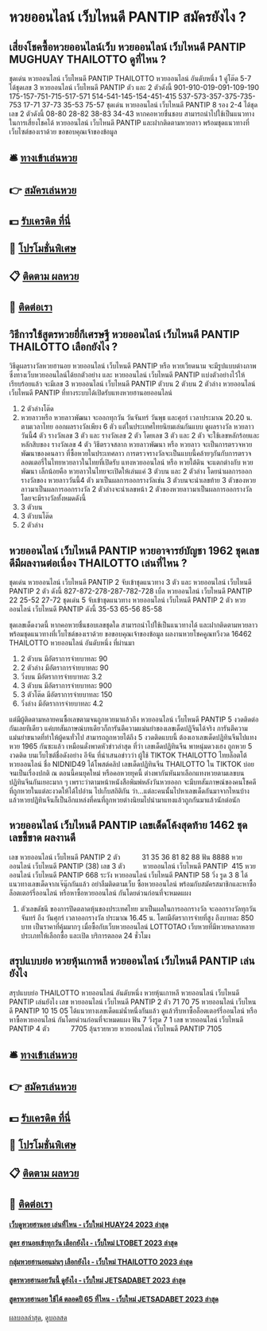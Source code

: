# หวยออนไลน์ เว็บไหนดี PANTIP สมัครยังไง ?
## เสี่ยงโชคซื้อหวยออนไลน์เว็บ หวยออนไลน์ เว็บไหนดี PANTIP MUGHUAY THAILOTTO ดูที่ไหน ?
ชุดเด่น หวยออนไลน์ เว็บไหนดี PANTIP THAILOTTO หวยออนไลน์ อันดับหนึ่ง 1 คู่โต๊ด 5-7 ได้ชุดเลข 3 หวยออนไลน์ เว็บไหนดี PANTIP ตัว และ 2 ตัวดังนี้
901-910-019-091-109-190
175-157-751-715-517-571
514-541-145-154-451-415
537-573-357-375-735-753
17-71
37-73
35-53
75-57
ชุดเด่น หวยออนไลน์ เว็บไหนดี PANTIP 8 รอง 2-4 ได้ชุดเลข 2 ตัวดังนี้
08-80
28-82
38-83
34-43
หากคอหวยชื่นชอบ สามารถนำไปใช้เป็นแนวทางในการเสี่ยงโชคได้ หวยออนไลน์ เว็บไหนดี PANTIP และฝากติดตามหวยลาว พร้อมชุดแนวทางที่เว็บไซต์ของเราด้วย
ขอขอบคุณเจ้าของข้อมูล

## 🛎 [ทางเข้าเล่นหวย](https://bit.ly/3BG5bNw)
## 👉 [สมัครเล่นหวย](https://bit.ly/3BG5bNw)
## 💵 [รับเครดิต ที่นี่](https://bit.ly/3C3mvgS)
## 👑 [โปรโมชั่นพิเศษ](https://bit.ly/3C3mvgS)
## 📋 [ติดตาม ผลหวย](https://bit.ly/3C3mvgS)
## 📱 [ติดต่อเรา](https://bit.ly/3C3mvgS)

## วิธีการใช้สูตรหวยยี่กีเศรษฐี หวยออนไลน์ เว็บไหนดี PANTIP THAILOTTO เลือกยังไง ?
วิธีดูผลรางวัลหวยฮานอย หวยออนไลน์ เว็บไหนดี PANTIP หรือ หวยเวียดนาม จะมีรูปแบบต่างภาพซึ่งทางเว็บหวยออนไลน์ได้ยกตัวอย่าง และ หวยออนไลน์ เว็บไหนดี PANTIP เเบ่งตัวอย่างไว้ให้เรียบร้อยแล้ว จะมีเลข 3 หวยออนไลน์ เว็บไหนดี PANTIP ตัวบน 2 ตัวบน 2 ตัวล่าง หวยออนไลน์ เว็บไหนดี PANTIP ที่ทางระบบได้เปิดรับแทงหวยฮานอยออนไลน์
1. 2 ตัวล่างโต๊ด
2. หวยลาวหรือ หวยลาวพัฒนา จะออกทุกวัน วันจันทร์ วันพุธ และศุกร์ เวลาประมาณ 20.20 น. ตามเวลาไทย ออกผลรางวัลเพียง 6 ตัว แต่ในประเทศไทยนิยมเล่นกันแบบ ดูผลรางวัล หวยลาววันนี้4 ตัว รางวัลเลข 3 ตัว และ รางวัลเลข 2 ตัว โดยเลข 3 ตัว และ 2 ตัว จะใช้เลขหลักร้อยและหลักสิบของ รางวัลเลข 4 ตัว วิธีตรวจสลาก หวยลาวพัฒนา หรือ หวยลาว จะเป็นการตรวจหวยพัฒนาของคนลาว ที่ซื้อหวยในประเทศลาว การตรวจรางวัลจะเป็นแบบนี้คล้ายๆกันกับการตรวจลอตเตอรี่ในไทยหวยลาวในไทยที่เปิดรับ แทงหวยออนไลน์ หรือ หวยใต้ดิน จะแตกต่างกับ หวยพัฒนา เล็กน้อยคือ หวยลาวในไทยจะเปิดให้เล่นแค่ 3 ตัวบน และ 2 ตัวล่าง โดยนำผลการออกรางวัลของ หวยลาววันนี้4 ตัว มาเป็นผลการออกรางวัลเช่น 3 ตัวบนจะนำเลขท้าย 3 ตัวของหวยลาวมาเป็นผลการออกรางวัล 2 ตัวล่างจะนำเลขหน้า 2 ตัวของหวยลาวมาเป็นผลการออกรางวัล โดยจะมีรางวัลทั้งหมดดังนี้
3. 3 ตัวบน
4. 3 ตัวบนโต๊ด
5. 2 ตัวล่าง

## หวยออนไลน์ เว็บไหนดี PANTIP หวยอาจารย์บัญชา 1962 ชุดเลขดีมีผลงานต่อเนื่อง THAILOTTO เล่นที่ไหน ?
ชุดเด่น หวยออนไลน์ เว็บไหนดี PANTIP 2 จับเข้าชุดแนวทาง 3 ตัว และ หวยออนไลน์ เว็บไหนดี PANTIP 2 ตัว ดังนี้
827-872-278-287-782-728
เบิ้ล หวยออนไลน์ เว็บไหนดี PANTIP 22
25-52
27-72
ชุดเด่น 5 จับเข้าชุดแนวทาง หวยออนไลน์ เว็บไหนดี PANTIP 2 ตัว หวยออนไลน์ เว็บไหนดี PANTIP ดังนี้
35-53
65-56
85-58

ชุดเลขเด็ดงวดนี้ หากคอหวยชื่นชอบเลขชุดใด สามารถนำไปใช้เป็นแนวทางได้ และฝากติดตามหวยลาว พร้อมชุดแนวทางที่เว็บไซต์ของเราด้วย
ขอขอบคุณเจ้าของข้อมูล
ผลงานหวยโชคคูณทวีงวด 16462 THAILOTTO หวยออนไลน์ อันดับหนึ่ง ที่ผ่านมา
1. 2 ตัวบน มีอัตราการจ่ายบาทละ 90
2. 2 ตัวล่าง มีอัตราการจ่ายบาทละ 90
3. วิ่งบน มีอัตราการจ่ายบาทละ 3.2
4. 3 ตัวบน มีอัตราการจ่ายบาทละ 900
5. 3 ตัวโต๊ด มีอัตราการจ่ายบาทละ 150
6. วิ่งล่าง มีอัตราการจ่ายบาทละ 4.2

แต่มีผู้ติดตามหลายคนซื้อเลขตามจนถูกหวยมาแล้วถึง หวยออนไลน์ เว็บไหนดี PANTIP 5 งวดติดต่อกันเลยทีเดียว แค่บทสัมภาษณ์บทเดียวก็การันตีความแม่นยำของเลขเด็ดปฏิจีนได้จริง การันตีความแม่นยำขนาดที่ทำให้ผู้คนทั่วไป สามารถถูกหวยได้ถึง 5 งวดติดแบบนี้ ต้องเอาเลขเด็ดปฏิทินจีนไปแทง หวย 1965 กันซะแล้ว
เหมือนดั่งพาดหัวข่าวล่าสุด ที่ว่า เลขเด็ดปฏิทินจีน พาหนุ่มดวงเฮง ถูกหวย 5 งวดติด บนเว็บไซต์ชื่อดังอย่าง อีจัน ที่นำเสนอข่าวว่า ผู้ใช้ TIKTOK THAILOTTO ไทยล็อตโต้ หวยออนไลน์ ชื่อ NIDNID49 ได้โพสต์คลิป เลขเด็ดปฏิทินจีน THAILOTTO ใน TIKTOK บ่อยจนเป็นเรื่องปกติ
ณ ตอนนี้คนยุคใหม่ หรือคอหวยยุคนี้ ต่างพากันหันมาเลือกแทงหวยตามเลขบนปฏิทินจีนกันเยอะมาก ๆ เพราะว่าตามหน้าหนังสือพิมพ์หลังวันหวยออก จะมีบทสัมภาษณ์ของคนโชคดีที่ถูกหวยในแต่ละงวดให้ได้ไปอ่าน ไปเก็บสถิติกัน ว่า…แต่ละคนนั้นไปหาเลขเด็ดกันมาจากไหนบ้าง แล้วหวยปฏิทินจีนก็เป็นอีกแหล่งที่คนที่ถูกหวยต่างนิยมไปนำมาแทงแล้วถูกกันมาแล้วนักต่อนัก

## หวยออนไลน์ เว็บไหนดี PANTIP เลขเด็ดโค้งสุดท้าย 1462 ชุดเลขชี้ขาด ผลงานดี
เลข หวยออนไลน์ เว็บไหนดี PANTIP 2 ตัว           31 35 36 81 82 88
ฟัน 8888 หวยออนไลน์ เว็บไหนดี PANTIP (38)
เลข 3 ตัว         หวยออนไลน์ เว็บไหนดี PANTIP  415 หวยออนไลน์ เว็บไหนดี PANTIP 668
ระวัง หวยออนไลน์ เว็บไหนดี PANTIP 58
วิ่ง รูด 3 8
ได้แนวทางเลขเด็ดจากเจ๊นุ๊กกันแล้ว อย่าลืมติดตามเว็บ ซื้อหวยออนไลน์ พร้อมกับสมัครสมาชิกและหาซื้อล็อตเตอร์รี่ออนไลน์ หรือหาซื้อหวยออนไลน์ กันโดยด่วนก่อนที่จะหมดแผง
1. ตัวเลขดัชนี ของการปิดตลาดหุ้นของประเทศไทย มาเป็นผลในการออกรางวัล จะออกรางวัลทุกวันจันทร์ ถึง วันศุกร์ เวลาออกรางวัล ประมาณ 16.45 น. โดยมีอัตราการจ่ายที่สูง ถึงบาทละ 850 บาท เป็นราคาที่คุ้มมากๆ เมื่อซื้อกับเว็บหวยออนไลน์ LOTTOTAO เว็บหวยที่มีหวยหลากหลายประเภทให้เลือกซื้อ และเปิด บริการตลอด 24 ชั่วโมง

## สรุปแบบย่อ หวยหุ้นเกาหลี หวยออนไลน์ เว็บไหนดี PANTIP เล่นยังไง
สรุปแบบย่อ THAILOTTO หวยออนไลน์ อันดับหนึ่ง หวยหุ้นเกาหลี หวยออนไลน์ เว็บไหนดี PANTIP เล่นยังไง เลข หวยออนไลน์ เว็บไหนดี PANTIP 2 ตัว 71 70 75 หวยออนไลน์ เว็บไหนดี PANTIP 10 15 05
ได้แนวทางเลขเด็ดแม่น้ำหนึ่งกันแล้ว ดูแล้วรีบหาซื้อล็อตเตอร์รี่ออนไลน์ หรือหาซื้อหวยออนไลน์ กันโดยด่วนก่อนที่จะหมดแผง
ฟัน 7
วิ่งรูด 7 1
เลข หวยออนไลน์ เว็บไหนดี PANTIP 4 ตัว           7705 ลุ้นรวยหวย หวยออนไลน์ เว็บไหนดี PANTIP 7105

## 🛎 [ทางเข้าเล่นหวย](https://bit.ly/3BG5bNw)
## 👉 [สมัครเล่นหวย](https://bit.ly/3BG5bNw)
## 💵 [รับเครดิต ที่นี่](https://bit.ly/3C3mvgS)
## 👑 [โปรโมชั่นพิเศษ](https://bit.ly/3C3mvgS)
## 📋 [ติดตาม ผลหวย](https://bit.ly/3C3mvgS)
## 📱 [ติดต่อเรา](https://bit.ly/3C3mvgS)

#### [เว็บดูหวยฮานอย เล่นที่ไหน - เว็บใหม่ HUAY24 2023 ล่าสุด](https://atom.io/themes/เว็บดูหวยฮานอย%20เล่นที่ไหน%20-%20เว็บใหม่%20huay24%202023%20ล่าสุด)
#### [สูตร ฮานอยเข้าทุกวัน เลือกยังไง - เว็บใหม่ LTOBET 2023 ล่าสุด](https://atom.io/themes/สูตร%20ฮานอยเข้าทุกวัน%20เลือกยังไง%20-%20เว็บใหม่%20ltobet%202023%20ล่าสุด)
#### [กลุ่มหวยฮานอยแม่นๆ เลือกยังไง - เว็บใหม่ THAILOTTO 2023 ล่าสุด](https://atom.io/themes/กลุ่มหวยฮานอยแม่นๆ%20เลือกยังไง%20-%20เว็บใหม่%20thailotto%202023%20ล่าสุด)
#### [สูตรหวยฮานอยวันนี้ ดูยังไง - เว็บใหม่ JETSADABET 2023 ล่าสุด](https://atom.io/themes/สูตรหวยฮานอยวันนี้%20ดูยังไง%20-%20เว็บใหม่%20jetsadabet%202023%20ล่าสุด)
#### [สูตรหวยฮานอย ใช้ได้ ตลอดปี 65 ที่ไหน - เว็บใหม่ JETSADABET 2023 ล่าสุด](https://atom.io/themes/สูตรหวยฮานอย%20ใช้ได้%20ตลอดปี%2065%20ที่ไหน%20-%20เว็บใหม่%20jetsadabet%202023%20ล่าสุด)

[ผลบอลล่าสุด](https://siamsport.tv "ผลบอลล่าสุด"), [ดูบอลสด](https://siamsport.tv/ดูบอลสด "ดูบอลสด")